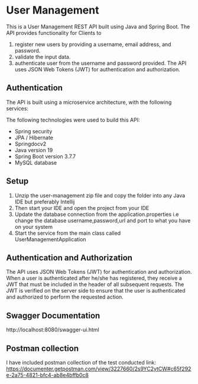 # User Management

This is a User Management REST API built using Java and Spring Boot. The API provides functionality for  Clients to 
1. register new users by providing a username, email address, and password. 
2. validate the input data.
3. authenticate user from the username and password provided. 
The API uses JSON Web Tokens (JWT) for authentication and authorization.



## Authentication

The API is built using a microservice architecture, with the following services:


The following technologies were used to build this API:

- Spring security
- JPA / Hibernate
- Springdocv2
- Java version 19
- Spring Boot version 3.7.7
- MySQL database

## Setup

1. Unzip the user-management zip file and copy the folder into any Java IDE but preferably Intellij
2. Then start your IDE and open the project from your IDE
3. Update the database connection from the application.properties i.e change the database username,password,url and port to what you have on your system
4. Start the service from the main class called UserManagementApplication

## Authentication and Authorization

The API uses JSON Web Tokens (JWT) for authentication and authorization. When a user is authenticated after he/she has registered, they receive a JWT that must be included in the header of all subsequent requests. The JWT is verified on the server side to ensure that the user is authenticated and authorized to perform the requested action.

## Swagger Documentation
http://localhost:8080/swagger-ui.html

## Postman collection

I have included postman collection of the test conducted
link: https://documenter.getpostman.com/view/3227660/2s9YC2ytCW#c65f292e-2a75-4821-bfc4-ab8e4bffb0c8
